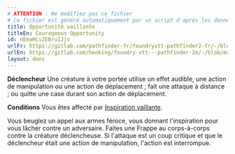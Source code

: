 ```yaml
---
# ATTENTION : Ne modifiez pas ce fichier
# Ce fichier est généré automatiquement par un script d'après les données du module Foundry VTT officiel et de sa traduction
title: Opportunité vaillante
titleEn: Courageous Opportunity
id: nEmaHLsZEBru1Jjv
urlFr: https://gitlab.com/pathfinder-fr/foundryvtt-pathfinder2-fr/-/blob/master/data/feats/nEmaHLsZEBru1Jjv.htm
urlEn: https://gitlab.com/hooking/foundry-vtt---pathfinder-2e/-/blob/master/packs/data/feats.db/courageous-opportunity.json
layout: dons
---
```

**Déclencheur** Une créature à votre portée utilise un effet audible, une action de manipulation ou une action de déplacement ; fait une attaque à distance ; ou quitte une case durant son action de déplacement.

**Conditions** Vous êtes affecté par [Inspiration vaillante](../sorts/inspiration-vaillante.html).

Vous beuglez un appel aux armes féroce, vous donnant l'inspiration pour vous lâcher contre un adversaire. Faites une Frappe au corps-à-corps contre la créature déclencheuse. Si l'attaque est un coup critique et que le déclencheur était une action de manipulation, l'action est interrompue.
